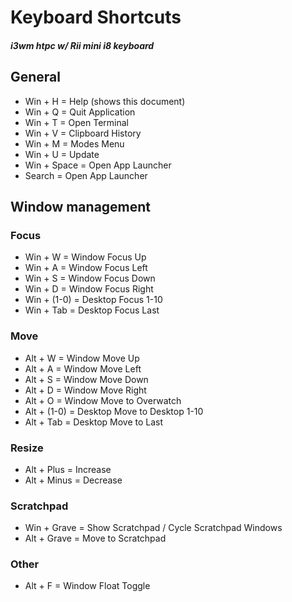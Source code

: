 # Keyboard Shortcuts

##### i3wm htpc w/ Rii mini i8 keyboard

## General
* Win + H       = Help (shows this document)
* Win + Q       = Quit Application
* Win + T       = Open Terminal
* Win + V       = Clipboard History
* Win + M       = Modes Menu
* Win + U       = Update
* Win + Space   = Open App Launcher
* Search        = Open App Launcher

## Window management

### Focus
* Win + W       = Window Focus Up
* Win + A       = Window Focus Left
* Win + S       = Window Focus Down
* Win + D       = Window Focus Right
* Win + (1-0)   = Desktop Focus 1-10
* Win + Tab     = Desktop Focus Last

### Move
* Alt + W       = Window Move Up
* Alt + A       = Window Move Left
* Alt + S       = Window Move Down
* Alt + D       = Window Move Right
* Alt + O       = Window Move to Overwatch
* Alt + (1-0)   = Desktop Move to Desktop 1-10
* Alt + Tab     = Desktop Move to Last

### Resize
* Alt + Plus    = Increase
* Alt + Minus   = Decrease

### Scratchpad
* Win + Grave   = Show Scratchpad / Cycle Scratchpad Windows
* Alt + Grave   = Move to Scratchpad

### Other
* Alt + F       = Window Float Toggle